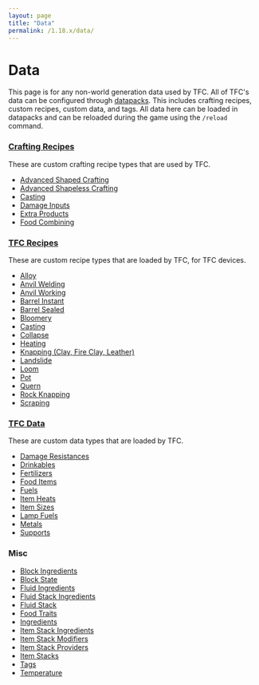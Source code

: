 ```yaml
---
layout: page
title: "Data"
permalink: /1.18.x/data/
---
```


# Data

This page is for any non-world generation data used by TFC. All of TFC's data can be configured through [datapacks](https://minecraft.fandom.com/wiki/Recipe). This includes crafting recipes, custom recipes, custom data, and tags. All data here can be loaded in datapacks and can be reloaded during the game using the `/reload` command.

### [Crafting Recipes](crafting/)

These are custom crafting recipe types that are used by TFC.

<!--linky_begin_sort_alphabetical-->

- [Advanced Shaped Crafting](crafting/#advanced-shaped-crafting)
- [Advanced Shapeless Crafting](crafting/#advanced-shapeless-crafting) 
- [Casting](crafting/#casting)
- [Damage Inputs](crafting/#damage-inputs)
- [Extra Products](crafting/#extra-products)
- [Food Combining](crafting/#food-combining)

<!--linky_end_sort_alphabetical-->

### [TFC Recipes](recipes/)

These are custom recipe types that are loaded by TFC, for TFC devices.

<!--linky_begin_sort_alphabetical-->

- [Alloy](recipes/#alloy)
- [Anvil Welding](recipes/#anvil-welding)
- [Anvil Working](recipes/#anvil-working)
- [Barrel Instant](recipes/#barrel-instant)
- [Barrel Sealed](recipes/#barrel-sealed)
- [Bloomery](recipes/#bloomery)
- [Casting](recipes/#casting)
- [Collapse](recipes/#collapse)
- [Heating](recipes/#heating)
- [Knapping (Clay, Fire Clay, Leather)](./recipes/#knapping)
- [Landslide](recipes/#landslide)
- [Loom](recipes/#loom)
- [Pot](recipes-pot/)
- [Quern](recipes/#quern)
- [Rock Knapping](recipes/#rock-knapping)
- [Scraping](recipes/#scraping)

<!--linky_end_sort_alphabetical-->

### [TFC Data](custom/)

These are custom data types that are loaded by TFC.

<!--linky_begin_sort_alphabetical-->

- [Damage Resistances](custom/#damage-resistances)
- [Drinkables](custom/#drinkables)
- [Fertilizers](custom/#fertilizers)
- [Food Items](custom/#food-items)
- [Fuels](custom/#fuels)
- [Item Heats](custom/#item-heats)
- [Item Sizes](custom/#item-sizes)
- [Lamp Fuels](custom/#lamp-fuels)
- [Metals](custom/#metals)
- [Supports](custom/#supports)

<!--linky_end_sort_alphabetical-->

### Misc

<!--linky_begin_sort_alphabetical-->

- [Block Ingredients](common-types/#block-ingredients)
- [Block State](common-types/#block-state)
- [Fluid Ingredients](common-types/#fluid-ingredients)
- [Fluid Stack Ingredients](common-types/#fluid-stack-ingredients)
- [Fluid Stack](common-types/#fluid-stack)
- [Food Traits](common-types/#food-traits)
- [Ingredients](ingredients/)
- [Item Stack Ingredients](common-types/#item-stack-ingredients)
- [Item Stack Modifiers](item-stack-modifiers/)
- [Item Stack Providers](common-types/#item-stack-providers)
- [Item Stacks](common-types/#item-stacks)
- [Tags](tags/)
- [Temperature](common-types/#temperature)

<!--linky_end_sort_alphabetical-->
